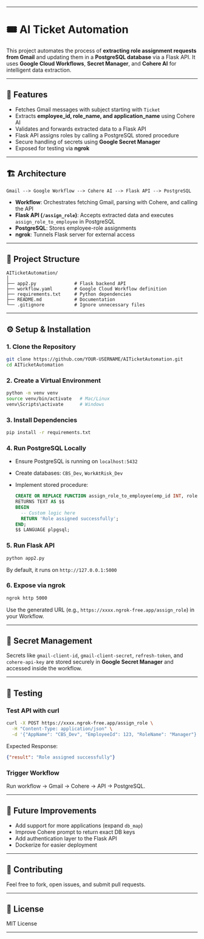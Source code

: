 
---

# 🎟️ AI Ticket Automation

This project automates the process of **extracting role assignment requests from Gmail** and updating them in a **PostgreSQL database** via a Flask API.
It uses **Google Cloud Workflows**, **Secret Manager**, and **Cohere AI** for intelligent data extraction.

---

## 🚀 Features

* Fetches Gmail messages with subject starting with `Ticket`
* Extracts **employee\_id, role\_name, and application\_name** using Cohere AI
* Validates and forwards extracted data to a Flask API
* Flask API assigns roles by calling a PostgreSQL stored procedure
* Secure handling of secrets using **Google Secret Manager**
* Exposed for testing via **ngrok**

---

## 🏗️ Architecture

```
Gmail --> Google Workflow --> Cohere AI --> Flask API --> PostgreSQL
```

* **Workflow**: Orchestrates fetching Gmail, parsing with Cohere, and calling the API
* **Flask API (`/assign_role`)**: Accepts extracted data and executes `assign_role_to_employee` in PostgreSQL
* **PostgreSQL**: Stores employee-role assignments
* **ngrok**: Tunnels Flask server for external access

---

## 📂 Project Structure

```
AITicketAutomation/
│
├── app2.py              # Flask backend API
├── workflow.yaml        # Google Cloud Workflow definition
├── requirements.txt     # Python dependencies
├── README.md            # Documentation
└── .gitignore           # Ignore unnecessary files
```

---

## ⚙️ Setup & Installation

### 1. Clone the Repository

```bash
git clone https://github.com/YOUR-USERNAME/AITicketAutomation.git
cd AITicketAutomation
```

### 2. Create a Virtual Environment

```bash
python -m venv venv
source venv/bin/activate   # Mac/Linux
venv\Scripts\activate      # Windows
```

### 3. Install Dependencies

```bash
pip install -r requirements.txt
```

### 4. Run PostgreSQL Locally

* Ensure PostgreSQL is running on `localhost:5432`
* Create databases: `CBS_Dev`, `WorkAtRisk_Dev`
* Implement stored procedure:

  ```sql
  CREATE OR REPLACE FUNCTION assign_role_to_employee(emp_id INT, role_name TEXT)
  RETURNS TEXT AS $$
  BEGIN
    -- Custom logic here
    RETURN 'Role assigned successfully';
  END;
  $$ LANGUAGE plpgsql;
  ```

### 5. Run Flask API

```bash
python app2.py
```

By default, it runs on `http://127.0.0.1:5000`

### 6. Expose via ngrok

```bash
ngrok http 5000
```

Use the generated URL (e.g., `https://xxxx.ngrok-free.app/assign_role`) in your Workflow.

---

## 🔑 Secret Management

Secrets like `gmail-client-id`, `gmail-client-secret`, `refresh-token`, and `cohere-api-key` are stored securely in **Google Secret Manager** and accessed inside the workflow.

---

## 🧪 Testing

### Test API with curl

```bash
curl -X POST https://xxxx.ngrok-free.app/assign_role \
  -H "Content-Type: application/json" \
  -d '{"AppName": "CBS_Dev", "EmployeeId": 123, "RoleName": "Manager"}'
```

Expected Response:

```json
{"result": "Role assigned successfully"}
```

### Trigger Workflow

Run workflow → Gmail → Cohere → API → PostgreSQL.

---

## 📌 Future Improvements

* Add support for more applications (expand `db_map`)
* Improve Cohere prompt to return exact DB keys
* Add authentication layer to the Flask API
* Dockerize for easier deployment

---

## 🤝 Contributing

Feel free to fork, open issues, and submit pull requests.

---

## 📜 License

MIT License

---

